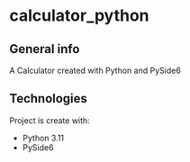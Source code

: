 # calculator_python

## General info
A Calculator created with Python and PySide6


## Technologies
Project is create with:
* Python 3.11
* PySide6


